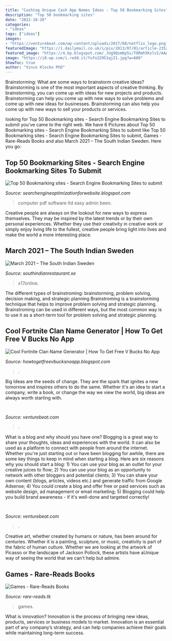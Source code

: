 ```yaml
---
title: "Cashtag Unique Cash App Names Ideas - Top 50 Bookmarking Sites"
description: "Top 50 bookmarking sites"
date: "2022-10-20"
categories:
- "ideas"
tags: ["ideas"]
images:
- "https://venturebeat.com/wp-content/uploads/2017/08/netflix_logo.png?w=800"
featuredImage: "https://i.dailymail.co.uk/i/pix/2013/07/01/article-2352068-1A9870A0000005DC-682_634x951.jpg"
featured_image: "https://4.bp.blogspot.com/_JUg9QsmKp5s/TORmh5KslvI/AAAAAAAACCg/_-pRdv3xYVE/s000/feat2.jpg"
image: "https://i0.wp.com/i.redd.it/fufo22951qj21.jpg?w=600"
ShowToc: true
author: "Vince Klocko PhD"
---
```



Brainstorming: What are some ways to brainstorm creative ideas?
Brainstorming is one of the most important aspects of creative thinking. By brainstorming, you can come up with ideas for new projects and products. Brainstorming can help you come up with new ways to solve problems and come up with new ideas for businesses. Brainstorming can also help you come up with new ways to sell your products or services.

	

		
looking for Top 50 Bookmarking sites - Search Engine Bookmarking Sites to submit you've came to the right web. We have 6 Pictures about Top 50 Bookmarking sites - Search Engine Bookmarking Sites to submit like Top 50 Bookmarking sites - Search Engine Bookmarking Sites to submit, Games - Rare-Reads Books and also March 2021 – The South Indian Sweden. Here you go:
		
    
## Top 50 Bookmarking Sites - Search Engine Bookmarking Sites To Submit

<img loading=lazy src="https://4.bp.blogspot.com/_JUg9QsmKp5s/TORmh5KslvI/AAAAAAAACCg/_-pRdv3xYVE/s000/feat2.jpg" onerror="this.onerror=null;this.src='https://tse3.mm.bing.net/th?id=OIP.XAU3Ns4NWVF8PxN0FLbwNwHaB0&amp;pid=15.1';" alt="Top 50 Bookmarking sites - Search Engine Bookmarking Sites to submit">

_Source: searchengineoptimizationforwebsite.blogspot.com_

>computer pdf software ltd easy admin been. 

	

Creative people are always on the lookout for new ways to express themselves. They may be inspired by the latest trends or by their own personal experiences. Whether they use their creativity in creative work or simply enjoy living life to the fullest, creative people bring light into lives and make the world a more interesting place.

    
## March 2021 – The South Indian Sweden

<img loading=lazy src="https://i.dailymail.co.uk/i/pix/2013/07/01/article-2352068-1A9870A0000005DC-682_634x951.jpg" onerror="this.onerror=null;this.src='https://tse1.mm.bing.net/th?id=OIP.X7Xnzw3ZcV_ZHWQ_V5ck8gHaLH&amp;pid=15.1';" alt="March 2021 – The South Indian Sweden">

_Source: southindianrestaurant.se_

>x17online. 

	

The different types of brainstroming: brainstorming, problem solving, decision making, and strategic planning
Brainstroming is a brainstorming technique that helps to improve problem solving and strategic planning. Brainstroming can be used in different ways, but the most common way is to use it as a short-term tool for problem solving and strategic planning.

    
## Cool Fortnite Clan Name Generator | How To Get Free V Bucks No App

<img loading=lazy src="https://i0.wp.com/i.redd.it/fufo22951qj21.jpg?w=600" onerror="this.onerror=null;this.src='https://tse2.mm.bing.net/th?id=OIP.PLgdPmnFI9X0Z5ymXuR1UgHaEK&amp;pid=15.1';" alt="Cool Fortnite Clan Name Generator | How To Get Free V Bucks No App">

_Source: howtogetfreevbucksnoapp.blogspot.com_

>. 

	

Big Ideas are the seeds of change. They are the spark that ignites a new tomorrow and inspires others to do the same. Whether it's an idea to start a company, write a book, or change the way we view the world, big ideas are always worth starting with.

    
## 

<img loading=lazy src="https://venturebeat.com/wp-content/uploads/2017/08/netflix_logo.png?w=800" onerror="this.onerror=null;this.src='https://tse3.mm.bing.net/th?id=OIP.dzrdIPuyiZl9ttMEJQt71AHaDt&amp;pid=15.1';" alt="">

_Source: venturebeat.com_

>. 

	

What is a blog and why should you have one?
Blogging is a great way to share your thoughts, ideas and experiences with the world. It can also be used as a platform to connect with people from around the internet. Whether you're just starting out or have been blogging for awhile, there are some key things to keep in mind when starting a blog. Here are six reasons why you should start a blog: 1) You can use your blog as an outlet for your creative juices to flow; 2) You can use your blog as an opportunity to network with other bloggers and potential clients; 3) You can share your own content (blogs, articles, videos etc.) and generate traffic from Google Adsense; 4) You could create a blog and offer free or paid services such as website design, ad management or email marketing; 5) Blogging could help you build brand awareness - if it's well-done and targeted correctly!

    
## 

<img loading=lazy src="https://venturebeat.com/wp-content/uploads/2018/01/zac41361_rgb.jpg?w=800" onerror="this.onerror=null;this.src='https://tse4.mm.bing.net/th?id=OIP.J2ZubWp3pAFTO0RZTCCAuQHaE7&amp;pid=15.1';" alt="">

_Source: venturebeat.com_

>. 

	

Creative art, whether created by humans or nature, has been around for centuries. Whether it is a painting, sculpture, or music, creativity is part of the fabric of human culture. Whether we are looking at the artwork of Picasso or the landscape of Jackson Pollock, these artists have aUnique way of seeing the world that we can't help but admire.

    
## Games - Rare-Reads Books

<img loading=lazy src="https://images-na.ssl-images-amazon.com/images/I/41Tn22x9mjL._SX330_BO1,204,203,200_.jpg" onerror="this.onerror=null;this.src='https://tse1.mm.bing.net/th?id=OIP.ZOXBdKuTEfkW9WtWY74RmAAAAA&amp;pid=15.1';" alt="Games - Rare-Reads Books">

_Source: rare-reads.tk_

>games. 

	

What is innovation?
Innovation is the process of bringing new ideas, products, services or business models to market. Innovation is an essential part of any company’s strategy, and can help companies achieve their goals while maintaining long-term success.

